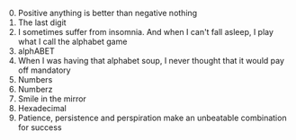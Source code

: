 0. Positive anything is better than negative nothing
1. The last digit
2. I sometimes suffer from insomnia. And when I can't fall asleep, I play what I call the alphabet game
3. alphABET
4. When I was having that alphabet soup, I never thought that it would pay off
mandatory
5. Numbers
6. Numberz
7. Smile in the mirror
8. Hexadecimal
9. Patience, persistence and perspiration make an unbeatable combination for success
